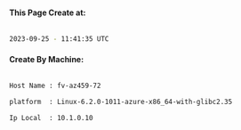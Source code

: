 
   
#### This Page Create at:

```bash

2023-09-25 - 11:41:35 UTC

```

#### Create By Machine:

```bash

Host Name : fv-az459-72

platform  : Linux-6.2.0-1011-azure-x86_64-with-glibc2.35

Ip Local  : 10.1.0.10

```

